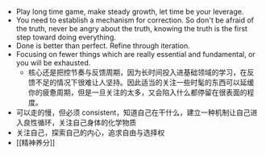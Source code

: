 - Play long time game, make steady growth, let time be your leverage.
- You need to establish a mechanism for correction. So don't be afraid of the truth, never be angry about the truth, knowing the truth is the first step toward doing everything.
- Done is better than perfect. Refine through iteration.
- Focusing on fewer things which are really essential and fundamental, or you will be exhausted.
	- 核心还是把控节奏与反馈周期，因为长时间投入进基础领域的学习，在反馈不足的情况下很难让人坚持。因此适当的关注一些时髦的东西可以延缓你的疲惫周期，但是一旦关注的太多，又会陷入什么都停留在很表面的程度。
- 可以走的慢，但必须 consistent，知道自己在干什么，建立一种机制让自己进入良性循环，关注自己身体的化学物质
- 关注自己，探索自己的内心，追求自由与选择权
- [[精神养分]]